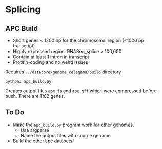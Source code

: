 Splicing
========

## APC Build ##

+ Short genes < 1200 bp for the chromosomal region (<1000 bp transcript)
+ Highly expressed region: RNASeq_splice > 100,000
+ Contain at least 1 intron in transcript
+ Protein-coding and no weird issues

Requires `../datacore/genome_celegans/build` directory

	python3 apc_build.py

Creates output files `apc.fa` and `apc.gff` which were compressed before push.
There are 1102 genes.

## To Do ##

+ Make the `apc_build.py` program work for other genomes.
	+ Use argparse
	+ Name the output files with source genome
+ Build the other apc datasets
